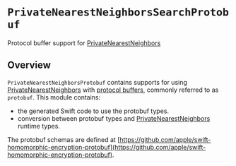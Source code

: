 # ``PrivateNearestNeighborsSearchProtobuf``

Protocol buffer support for [PrivateNearestNeighbors](https://swiftpackageindex.com/apple/swift-homomorphic-encryption/main/documentation/privatenearestneighbors)

## Overview
`PrivateNearestNeighborsProtobuf` contains supports for using [PrivateNearestNeighbors](https://swiftpackageindex.com/apple/swift-homomorphic-encryption/main/documentation/privateinformationretrieval) with [protocol buffers](https://protobuf.dev/), commonly referred to as `protobuf`.
This module contains:
* the generated Swift code to use the protobuf types.
* conversion between protobuf types and [PrivateNearestNeighbors](https://swiftpackageindex.com/apple/swift-homomorphic-encryption/main/documentation/privatenearestneighbors) runtime types.

The protobuf schemas are defined at [https://github.com/apple/swift-homomorphic-encryption-protobuf](https://github.com/apple/swift-homomorphic-encryption-protobuf).
